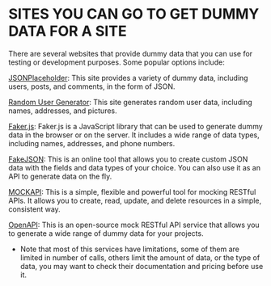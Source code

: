 # SITES YOU CAN GO TO GET DUMMY DATA FOR A SITE
There are several websites that provide dummy data that you can use for testing or development purposes. Some popular options include:

[JSONPlaceholder](https://jsonplaceholder.typicode.com/): This site provides a variety of dummy data, including users, posts, and comments, in the form of JSON.<br/>

[Random User Generator](https://randomuser.me/): This site generates random user data, including names, addresses, and pictures.<br/>

[Faker.js](https://github.com/marak/Faker.js/): Faker.js is a JavaScript library that can be used to generate dummy data in the browser or on the server. It includes a wide range of data types, including names, addresses, and phone numbers.<br/>

[FakeJSON](https://fakejson.com/): This is an online tool that allows you to create custom JSON data with the fields and data types of your choice. You can also use it as an API to generate data on the fly.<br/>

[MOCKAPI](https://mockapi.io/): This is a simple, flexible and powerful tool for mocking RESTful APIs. It allows you to create, read, update, and delete resources in a simple, consistent way.<br/>

[OpenAPI](https://openapi.com/): This is an open-source mock RESTful API service that allows you to generate a wide range of dummy data for your projects.<br/>

* Note that most of this services have limitations, some of them are limited in number of calls, others limit the amount of data, or the type of data, you may want to check their documentation and pricing before use it.